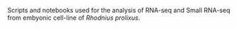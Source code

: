 Scripts and notebooks used for the analysis of RNA-seq and Small RNA-seq from embyonic cell-line of *Rhodnius prolixus*.

